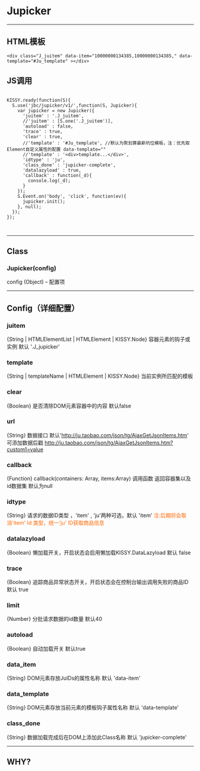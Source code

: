 # Jupicker
---
HTML模板
---
```
<div class="J_juitem" data-item="10000000134385,10000000134385," data-template="#Ju_template" ></div>
```

JS调用
---
```

KISSY.ready(function(S){
  S.use('jbc/jupicker/v1/',function(S, Jupicker){
    var jupicker = new Jupicker({
      'juitem' : '.J_juitem',
      //'juitem' : [S.one('.J_juitem')],
      'autoload' : false,
      'trace' : true,
      'clear' : true,
      //'template' : '#Ju_template', //默认为聚划算最新坑位模板，注：优先取Element自定义属性的配置 data-template=""
      //'template' : '<div>template...</div>',
      'idtype' : 'ju',
      'class_done' : 'jupicker-complete',
      'datalazyload' : true,
      'callback' : function(_d){
        console.log(_d);
      }
    });
    S.Event.on('body', 'click', function(ev){
      jupicker.init();
    }, null);
  });
});



```
---
Class
---
### Jupicker(config)

config (Object) – 配置项

  

---
Config（详细配置）
---
### juitem  

{String | HTMLElementList | HTMLElement | KISSY.Node}  容器元素的钩子或实例 默认 '.J_jupicker'


### template  

{String | templateName | HTMLElement | KISSY.Node} 当前实例所匹配的模板


### clear

{Boolean} 是否清除DOM元素容器中的内容 默认false


### url

{String} 数据接口 默认'http://ju.taobao.com/json/tg/AjaxGetJsonItems.htm' 可添加数据后戳 http://ju.taobao.com/json/tg/AjaxGetJsonItems.htm?custom1=value


### callback

{Function} callback(containers: Array, items:Array) 调用函数 返回容器集以及id数据集 默认为null


### idtype

{String} 请求的数据ID类型 ，'item' , 'ju'两种可选，默认 'item' <span style='color:#f60'>注:后期将会取消'item' Id 类型，统一'ju' ID获取商品信息</span>

### datalazyload

{Boolean} 懒加载开关，开启状态会启用懒加载KISSY.DataLazyload 默认 false

### trace

{Boolean} 追踪商品异常状态开关，开启状态会在控制台输出调用失败的商品ID 默认 true

### limit

{Number}  分批请求数据的id数量 默认40

### autoload

{Boolean} 自动加载开关 默认true

### data_item

{String}  DOM元素存放JuIDs的属性名称 默认 'data-item'

### data_template

{String}  DOM元素存放当前元素的模板钩子属性名称 默认 'data-template'

### class_done

{String} 数据加载完成后在DOM上添加此Class名称 默认 'jupicker-complete'

---
WHY?
---

#### 